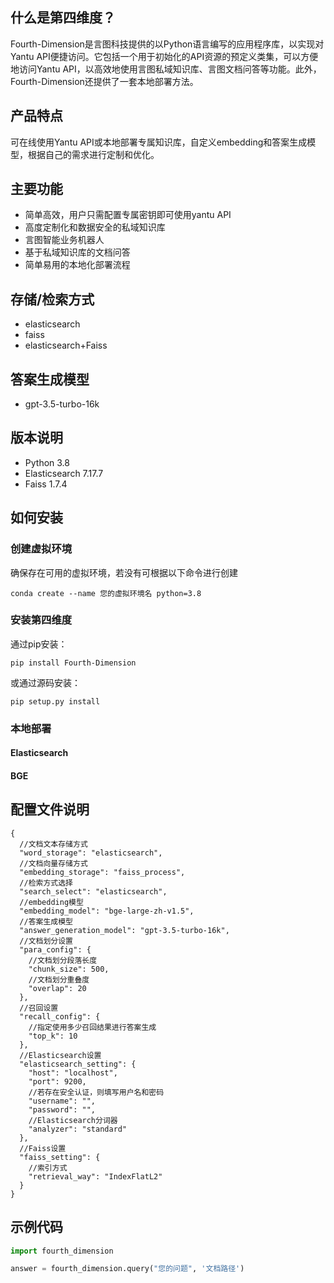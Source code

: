 ## 什么是第四维度？
Fourth-Dimension是言图科技提供的以Python语言编写的应用程序库，以实现对Yantu API便捷访问。它包括一个用于初始化的API资源的预定义类集，可以方便地访问Yantu API，以高效地使用言图私域知识库、言图文档问答等功能。此外，Fourth-Dimension还提供了一套本地部署方法。

## 产品特点
可在线使用Yantu API或本地部署专属知识库，自定义embedding和答案生成模型，根据自己的需求进行定制和优化。

## 主要功能
* 简单高效，用户只需配置专属密钥即可使用yantu API
* 高度定制化和数据安全的私域知识库
* 言图智能业务机器人
* 基于私域知识库的文档问答
* 简单易用的本地化部署流程

## 存储/检索方式
* elasticsearch
* faiss
* elasticsearch+Faiss

## 答案生成模型
* gpt-3.5-turbo-16k

## 版本说明
* Python 3.8
* Elasticsearch 7.17.7
* Faiss 1.7.4


## 如何安装
### 创建虚拟环境
确保存在可用的虚拟环境，若没有可根据以下命令进行创建
```
conda create --name 您的虚拟环境名 python=3.8
```

### 安装第四维度  
通过pip安装：
```
pip install Fourth-Dimension
```
或通过源码安装：
```
pip setup.py install
```


### 本地部署
#### Elasticsearch


#### BGE


## 配置文件说明
```text
{
  //文档文本存储方式
  "word_storage": "elasticsearch",
  //文档向量存储方式
  "embedding_storage": "faiss_process",
  //检索方式选择
  "search_select": "elasticsearch",
  //embedding模型
  "embedding_model": "bge-large-zh-v1.5",
  //答案生成模型
  "answer_generation_model": "gpt-3.5-turbo-16k",
  //文档划分设置
  "para_config": {
    //文档划分段落长度
    "chunk_size": 500,
    //文档划分重叠度
    "overlap": 20
  },
  //召回设置
  "recall_config": {
    //指定使用多少召回结果进行答案生成
    "top_k": 10
  },
  //Elasticsearch设置
  "elasticsearch_setting": {
    "host": "localhost",
    "port": 9200,
    //若存在安全认证，则填写用户名和密码
    "username": "",
    "password": "",
    //Elasticsearch分词器
    "analyzer": "standard"
  },
  //Faiss设置
  "faiss_setting": {
    //索引方式
    "retrieval_way": "IndexFlatL2"
  }
}
```

## 示例代码
```python
import fourth_dimension

answer = fourth_dimension.query("您的问题", '文档路径')
```